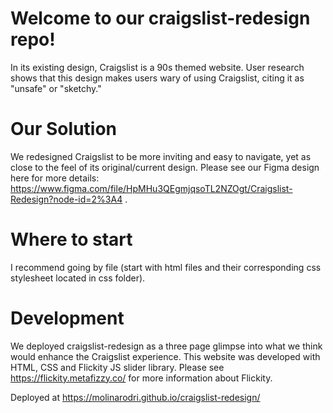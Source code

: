 
# Welcome to our craigslist-redesign repo!

In its existing design, Craigslist is a 90s themed website. User research shows that this design makes users wary of using Craigslist, citing it as "unsafe" or "sketchy." 

# Our Solution
We redesigned Craigslist to be more inviting and easy to navigate, yet as close to the feel of its original/current design. Please see our Figma design here for more details: https://www.figma.com/file/HpMHu3QEgmjqsoTL2NZOgt/Craigslist-Redesign?node-id=2%3A4 .

# Where to start
I recommend going by file (start with html files and their corresponding css stylesheet located in css folder).

# Development
We deployed craigslist-redesign as a three page glimpse into what we think would enhance the Craigslist experience. This website was developed with HTML, CSS and Flickity JS slider library. Please see https://flickity.metafizzy.co/ for more information about Flickity.

Deployed at https://molinarodri.github.io/craigslist-redesign/
